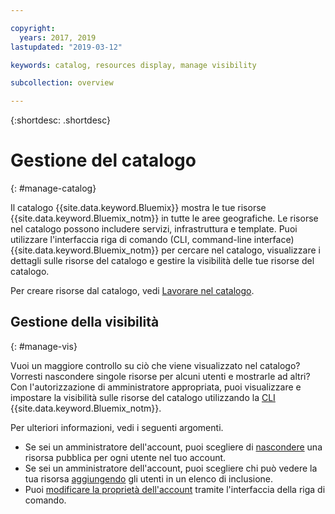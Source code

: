 ```yaml
---

copyright:
  years: 2017, 2019
lastupdated: "2019-03-12"

keywords: catalog, resources display, manage visibility

subcollection: overview

---
```


{:shortdesc: .shortdesc}

# Gestione del catalogo
{: #manage-catalog}

Il catalogo {{site.data.keyword.Bluemix}} mostra le tue risorse {{site.data.keyword.Bluemix_notm}} in tutte le aree geografiche. Le risorse nel catalogo possono includere servizi, infrastruttura e template. Puoi utilizzare l'interfaccia riga di comando (CLI, command-line interface) {{site.data.keyword.Bluemix_notm}} per cercare nel catalogo, visualizzare i dettagli sulle risorse del catalogo e gestire la visibilità delle tue risorse del catalogo.

Per creare risorse dal catalogo, vedi [Lavorare nel catalogo](/docs/overview?topic=overview-ui#catalogcreate).

## Gestione della visibilità
{: #manage-vis}

Vuoi un maggiore controllo su ciò che viene visualizzato nel catalogo? Vorresti nascondere singole risorse per alcuni utenti e mostrarle ad altri? Con l'autorizzazione di amministratore appropriata, puoi visualizzare e impostare la visibilità sulle risorse del catalogo utilizzando la [CLI](/docs/cli?topic=cloud-cli-ibmcloud-cli) {{site.data.keyword.Bluemix_notm}}.

Per ulteriori informazioni, vedi i seguenti argomenti.

* Se sei un amministratore dell'account, puoi scegliere di [nascondere](/docs/account?topic=account-exclude) una risorsa pubblica per ogni utente nel tuo account.
* Se sei un amministratore dell'account, puoi scegliere chi può vedere la tua risorsa [aggiungendo](/docs/account?topic=account-include) gli utenti in un elenco di inclusione.
* Puoi [modificare la proprietà dell'account](/docs/account?topic=account-include#owners) tramite l'interfaccia della riga di comando.
